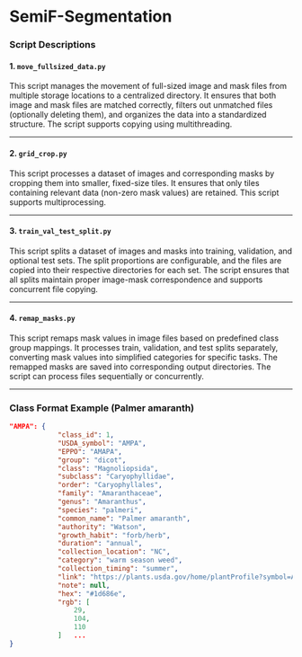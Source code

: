 # SemiF-Segmentation

### **Script Descriptions**

#### **1. `move_fullsized_data.py`**
This script manages the movement of full-sized image and mask files from multiple storage locations to a centralized directory. It ensures that both image and mask files are matched correctly, filters out unmatched files (optionally deleting them), and organizes the data into a standardized structure. The script supports copying using multithreading.

---

#### **2. `grid_crop.py`**
This script processes a dataset of images and corresponding masks by cropping them into smaller, fixed-size tiles. It ensures that only tiles containing relevant data (non-zero mask values) are retained. This script supports multiprocessing.

---

#### **3. `train_val_test_split.py`**
This script splits a dataset of images and masks into training, validation, and optional test sets. The split proportions are configurable, and the files are copied into their respective directories for each set. The script ensures that all splits maintain proper image-mask correspondence and supports concurrent file copying.

---

#### **4. `remap_masks.py`**
This script remaps mask values in image files based on predefined class group mappings. It processes train, validation, and test splits separately, converting mask values into simplified categories for specific tasks. The remapped masks are saved into corresponding output directories. The script can process files sequentially or concurrently.

---

### Class Format Example (Palmer amaranth)
```json
"AMPA": {
            "class_id": 1,
            "USDA_symbol": "AMPA",
            "EPPO": "AMAPA",
            "group": "dicot",
            "class": "Magnoliopsida",
            "subclass": "Caryophyllidae",
            "order": "Caryophyllales",
            "family": "Amaranthaceae",
            "genus": "Amaranthus",
            "species": "palmeri",
            "common_name": "Palmer amaranth",
            "authority": "Watson",
            "growth_habit": "forb/herb",
            "duration": "annual",
            "collection_location": "NC",
            "category": "warm season weed",
            "collection_timing": "summer",
            "link": "https://plants.usda.gov/home/plantProfile?symbol=AMPA",
            "note": null,
            "hex": "#1d686e",
            "rgb": [
                29,
                104,
                110
            ]   ...
}
```
